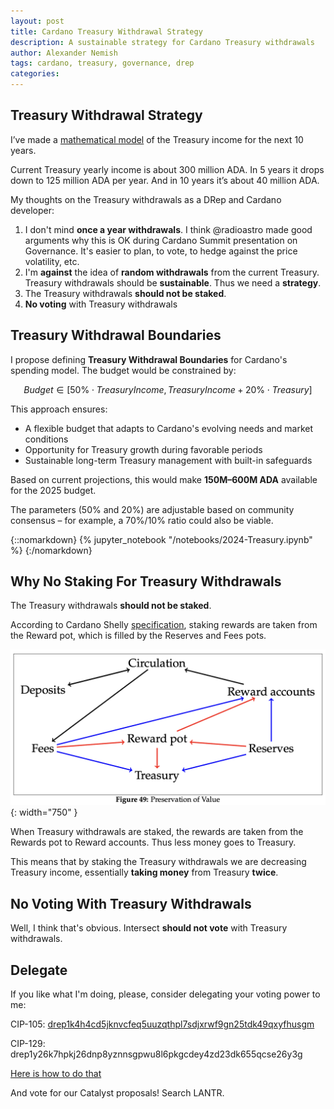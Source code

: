 ```yaml
---
layout: post
title: Cardano Treasury Withdrawal Strategy
description: A sustainable strategy for Cardano Treasury withdrawals
author: Alexander Nemish
tags: cardano, treasury, governance, drep
categories:
---
```

## Treasury Withdrawal Strategy

I’ve made a [mathematical model](https://github.com/lantr-io/treasury-model/blob/main/treasury.ipynb) of the Treasury income for the next 10 years.

Current Treasury yearly income is about 300 million ADA.
In 5 years it drops down to 125 million ADA per year.
And in 10 years it’s about 40 million ADA.

My thoughts on the Treasury withdrawals as a DRep and Cardano developer:

1. I don't mind **once a year withdrawals**.
I think @radioastro made good arguments why this is OK during Cardano Summit presentation on Governance.
It's easier to plan, to vote, to hedge against the price volatility, etc.
2. I'm **against** the idea of **random withdrawals** from the current Treasury.
Treasury withdrawals should be **sustainable**. Thus we need a **strategy**.
3. The Treasury withdrawals **should not be staked**.
4. **No voting** with Treasury withdrawals

## Treasury Withdrawal Boundaries

I propose defining **Treasury Withdrawal Boundaries** for Cardano's spending model.
The budget would be constrained by:

$$Budget \in [50\%⋅TreasuryIncome, TreasuryIncome + 20\% \cdot Treasury]$$

This approach ensures:

* A flexible budget that adapts to Cardano's evolving needs and market conditions
* Opportunity for Treasury growth during favorable periods
* Sustainable long-term Treasury management with built-in safeguards

Based on current projections, this would make **150M–600M ADA** available for the 2025 budget.

The parameters (50% and 20%) are adjustable based on community consensus – for example, a 70%/10% ratio could also be viable.

{::nomarkdown}
{% jupyter_notebook "/notebooks/2024-Treasury.ipynb" %}
{:/nomarkdown}

## Why No Staking For Treasury Withdrawals

The Treasury withdrawals **should not be staked**.

According to Cardano Shelly [specification](https://github.com/intersectmbo/cardano-ledger/releases/latest/download/shelley-ledger.pdf), staking rewards are taken from the Reward pot, which is filled by the Reserves and Fees pots.

![Preservation of Value](/assets/img/value-preservation.png){: width="750" }

When Treasury withdrawals are staked, the rewards are taken from the Rewards pot to Reward accounts. Thus less money goes to Treasury.

This means that by staking the Treasury withdrawals we are decreasing Treasury income, essentially **taking money** from Treasury **twice**.

## No Voting With Treasury Withdrawals

Well, I think that's obvious. Intersect **should not vote** with Treasury withdrawals.

## Delegate

If you like what I'm doing, please, consider delegating your voting power to me:

CIP-105: [drep1k4h4cd5jknvcfeq5uuzqthpl7sdjxrwf9gn25tdk49qxyfhusgm](https://gov.tools/connected/drep_directory/drep1k4h4cd5jknvcfeq5uuzqthpl7sdjxrwf9gn25tdk49qxyfhusgm)

CIP-129: drep1y26k7hpkj26dnp8yznnsgpwu8l6pkgcdey4zd23dk655qcse26y3g

[Here is how to do that](https://learncardano.io/how-to-delegate-drep-eternl-wallet-mobile/)

And vote for our Catalyst proposals! Search LANTR.

